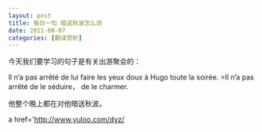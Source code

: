 ```yaml
---
layout: post
title: 每日一句 暗送秋波怎么说
date: 2011-08-07
categories: [翻译赏析]  
---
```


今天我们要学习的句子是有关出游聚会的：

Il n‘a pas arrêté de lui faire les yeux doux à Hugo toute la soirée. =Il n’a pas arrêté de le séduire， de le charmer.

他整个晚上都在对他暗送秋波。

a href='http://www.yuloo.com/dyz/
